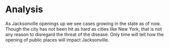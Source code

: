 # Analysis

As Jacksonville openings up we see cases growing in the state as of now. Though the city has not been hit as hard as cities like New York, that is not any reason to disregard the threat of the disease. Only time will tell how the opening of public places will impact Jacksonville. 